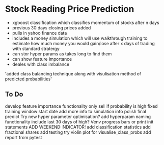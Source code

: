 # Stock Reading Price Prediction

- xgboost classification which classifies momentum of stocks after n days
- previous 30 days closing prices added
- pulls in yahoo finance data
- includes a money simulation which will use walkthrough training to estimate how much money you would gain/lose after x days of trading with standard stratergy
- can stor hyper params as takes long to find them
- can show feature importance
- deales with class imbalance

'added class balancing technique along with visulisation method of predicted probabilities'

## To Do

develop feature importance functionality
only sell if probability is high
fixed training window
start date
add more info to simulation info
polish final predict
Try new hyper parameter optimisation?
add hyperparam naming functionality
include last 30 days of high?
Venv
progress bars or print init statements
ADD WEEKEND INDICATOR!
add classification statistics
add fractional shares
add testing
try violin plot for visualise_class_probs
add report from pytest